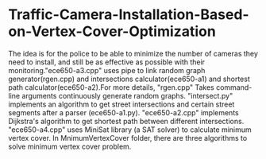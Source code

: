 # Traffic-Camera-Installation-Based-on-Vertex-Cover-Optimization
The idea is for the police to be able to minimize the number of cameras they need to install, and still be as effective as possible with their monitoring."ece650-a3.cpp" uses pipe to link random graph generator(rgen.cpp) and intersections calculator(ece650-a1) and shortest path calculator(ece650-a2).For more details, "rgen.cpp" Takes command-line arguments continuously generate random graphs. "intersect.py" implements an algorithm to get street intersections and certain street segments after a parser (ece650-a1.py). "ece650-a2.cpp" implements Dijkstra's algorithm to get shortest path between different intersections. "ece650-a4.cpp" uses MiniSat library (a SAT solver) to calculate minimum vertex cover. 
In MnimumVertexCover folder, there are three algorithms to solve minimum vertex cover problem. 
